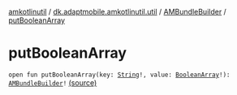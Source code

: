 [amkotlinutil](../../index.md) / [dk.adaptmobile.amkotlinutil.util](../index.md) / [AMBundleBuilder](index.md) / [putBooleanArray](./put-boolean-array.md)

# putBooleanArray

`open fun putBooleanArray(key: `[`String`](https://kotlinlang.org/api/latest/jvm/stdlib/kotlin/-string/index.html)`!, value: `[`BooleanArray`](https://kotlinlang.org/api/latest/jvm/stdlib/kotlin/-boolean-array/index.html)`!): `[`AMBundleBuilder`](index.md)`!` [(source)](https://github.com/adaptmobile-organization/amkotlinutil/tree/master/amkotlinutil/src/main/java/dk/adaptmobile/amkotlinutil/util/AMBundleBuilder.java#L28)